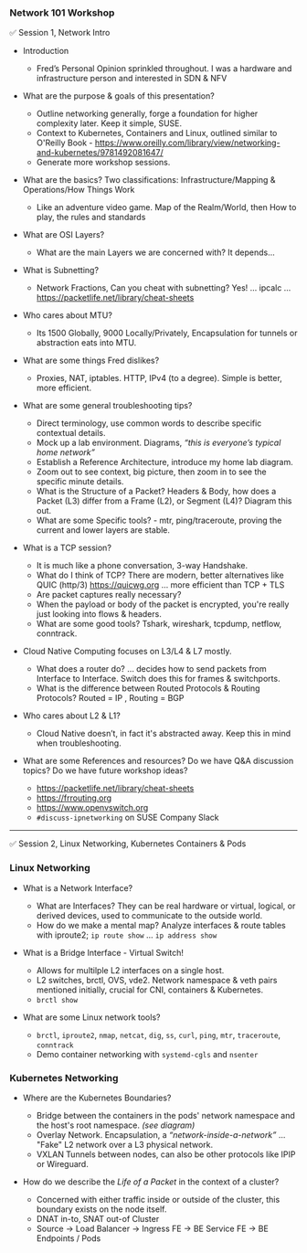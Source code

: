 ### Network 101 Workshop

✅ Session 1, Network Intro 

* Introduction
   * Fred’s Personal Opinion sprinkled throughout. I was a hardware and infrastructure person and interested in SDN & NFV
* What are the purpose & goals of this presentation?
   * Outline networking generally, forge a foundation for higher complexity later. Keep it simple, SUSE. 
   * Context to Kubernetes, Containers and Linux, outlined similar to O'Reilly Book - https://www.oreilly.com/library/view/networking-and-kubernetes/9781492081647/
   * Generate more workshop sessions.

* What are the basics? Two classifications: Infrastructure/Mapping & Operations/How Things Work
   * Like an adventure video game. Map of the Realm/World, then How to play, the rules and standards
* What are OSI Layers?  
   * What are the main Layers we are concerned with?  It depends… 
* What is Subnetting? 
   * Network Fractions, Can you cheat with subnetting? Yes! … ipcalc … https://packetlife.net/library/cheat-sheets 
* Who cares about MTU? 
   * Its 1500 Globally, 9000 Locally/Privately, Encapsulation for tunnels or abstraction eats into MTU.
* What are some things Fred dislikes? 
   * Proxies, NAT, iptables. HTTP, IPv4 (to a degree). Simple is better, more efficient.  

* What are some general troubleshooting tips?
   * Direct terminology, use common words to describe specific contextual details.
   * Mock up a lab environment.  Diagrams, _“this is everyone’s typical home network”_
   * Establish a Reference Architecture, introduce my home lab diagram.
   * Zoom out to see context, big picture, then zoom in to see the specific minute details.
   * What is the Structure of a Packet?  Headers & Body, how does a Packet (L3) differ from a Frame (L2), or Segment (L4)? Diagram this out.
   * What are some Specific tools? - mtr, ping/traceroute, proving the current and lower layers are stable. 

* What is a TCP session? 
   * It is much like a phone conversation, 3-way Handshake. 
   * What do I think of TCP?  There are modern, better alternatives like QUIC (http/3) https://quicwg.org … more efficient than TCP + TLS
   * Are packet captures really necessary? 
   * When the payload or body of the packet is encrypted, you're really just looking into flows & headers.
   * What are some good tools? Tshark, wireshark, tcpdump, netflow, conntrack.

* Cloud Native Computing focuses on L3/L4 & L7 mostly.  
   * What does a router do? … decides how to send packets from Interface to Interface. Switch does this for frames & switchports.
   * What is the difference between Routed Protocols & Routing Protocols?  Routed = IP , Routing = BGP
* Who cares about L2 & L1? 
   * Cloud Native doesn’t, in fact it's abstracted away.  Keep this in mind when troubleshooting. 

* What are some References and resources?  Do we have Q&A discussion topics? Do we have future workshop ideas? 
   * https://packetlife.net/library/cheat-sheets
   * https://frrouting.org
   * https://www.openvswitch.org
   * `#discuss-ipnetworking` on SUSE Company Slack
---


✅ Session 2, Linux Networking, Kubernetes Containers & Pods

### Linux Networking
* What is a Network Interface?

   * What are Interfaces? They can be real hardware or virtual, logical, or derived devices, used to communicate to the outside world.
   * How do we make a mental map?  Analyze interfaces & route tables with iproute2;  `ip route show` ... `ip address show`

* What is a Bridge Interface - Virtual Switch!

   * Allows for multilple L2 interfaces on a single host.
   * L2 switches, brctl, OVS, vde2.  Network namespace & veth pairs mentioned initially, crucial for CNI, containers & Kubernetes.
   * `brctl show`

* What are some Linux network tools?

   * `brctl`, `iproute2`, `nmap`, `netcat`, `dig`, `ss`, `curl`, `ping`, `mtr`, `traceroute`, `conntrack`
   * Demo container networking with `systemd-cgls` and `nsenter` 

### Kubernetes Networking
* Where are the Kubernetes Boundaries?

   * Bridge between the containers in the pods' network namespace and the host's root namespace.  _(see diagram)_
   * Overlay Network. Encapsulation, a _“network-inside-a-network”_ ... "Fake" L2 network over a L3 physical network.
   * VXLAN Tunnels between nodes, can also be other protocols like IPIP or Wireguard.

* How do we describe the _Life of a Packet_ in the context of a cluster?

   * Concerned with either traffic inside or outside of the cluster, this boundary exists on the node itself.
   * DNAT in-to, SNAT out-of Cluster
   * Source -> Load Balancer -> Ingress FE -> BE Service FE -> BE Endpoints / Pods
 
